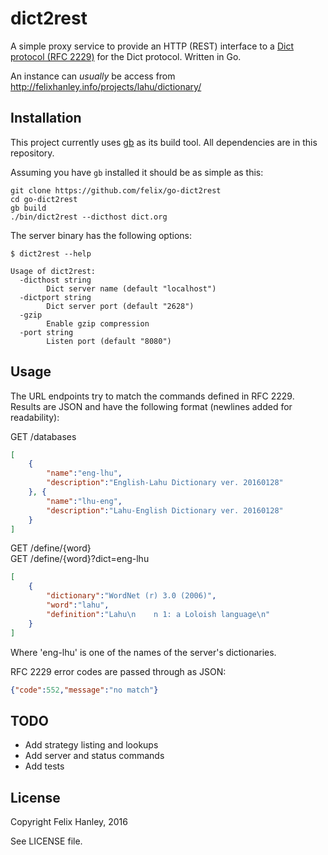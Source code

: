 # dict2rest

A simple proxy service to provide an HTTP (REST) interface to a
[Dict protocol (RFC 2229)](http://tools.ietf.org/html/rfc2229) for the Dict
protocol. Written in Go.

An instance can _usually_ be access from
http://felixhanley.info/projects/lahu/dictionary/

## Installation

This project currently uses [gb](https://getgb.io) as its build tool. All
dependencies are in this repository.

Assuming you have `gb` installed it should be as simple as this:

```shell
git clone https://github.com/felix/go-dict2rest
cd go-dict2rest
gb build
./bin/dict2rest --dicthost dict.org
```

The server binary has the following options:

```
$ dict2rest --help

Usage of dict2rest:
  -dicthost string
        Dict server name (default "localhost")
  -dictport string
        Dict server port (default "2628")
  -gzip
        Enable gzip compression
  -port string
        Listen port (default "8080")
```

## Usage

The URL endpoints try to match the commands defined in RFC 2229. Results are
JSON and have the following format (newlines added for readability):

GET /databases

```json
[
    {
        "name":"eng-lhu",
        "description":"English-Lahu Dictionary ver. 20160128"
    }, {
        "name":"lhu-eng",
        "description":"Lahu-English Dictionary ver. 20160128"
    }
]
```

GET /define/{word}  
GET /define/{word}?dict=eng-lhu

```json
[
    {
        "dictionary":"WordNet (r) 3.0 (2006)",
        "word":"lahu",
        "definition":"Lahu\n    n 1: a Loloish language\n"
    }
]
```

Where 'eng-lhu' is one of the names of the server's dictionaries.

RFC 2229 error codes are passed through as JSON:

```json
{"code":552,"message":"no match"}
```

## TODO

- Add strategy listing and lookups
- Add server and status commands
- Add tests

## License

Copyright Felix Hanley, 2016

See LICENSE file.
